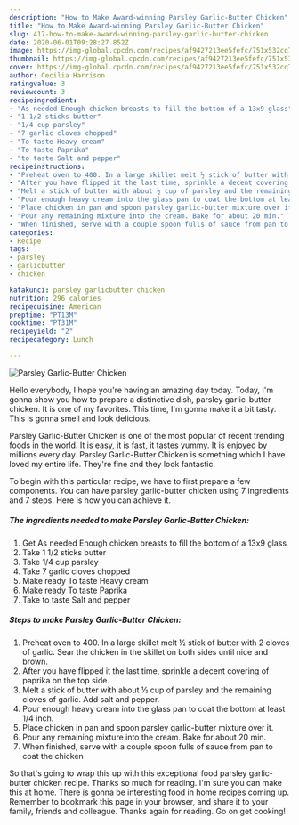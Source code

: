 ```yaml
---
description: "How to Make Award-winning Parsley Garlic-Butter Chicken"
title: "How to Make Award-winning Parsley Garlic-Butter Chicken"
slug: 417-how-to-make-award-winning-parsley-garlic-butter-chicken
date: 2020-06-01T09:28:27.852Z
image: https://img-global.cpcdn.com/recipes/af9427213ee5fefc/751x532cq70/parsley-garlic-butter-chicken-recipe-main-photo.jpg
thumbnail: https://img-global.cpcdn.com/recipes/af9427213ee5fefc/751x532cq70/parsley-garlic-butter-chicken-recipe-main-photo.jpg
cover: https://img-global.cpcdn.com/recipes/af9427213ee5fefc/751x532cq70/parsley-garlic-butter-chicken-recipe-main-photo.jpg
author: Cecilia Harrison
ratingvalue: 3
reviewcount: 3
recipeingredient:
- "As needed Enough chicken breasts to fill the bottom of a 13x9 glass"
- "1 1/2 sticks butter"
- "1/4 cup parsley"
- "7 garlic cloves chopped"
- "To taste Heavy cream"
- "To taste Paprika"
- "to taste Salt and pepper"
recipeinstructions:
- "Preheat oven to 400. In a large skillet melt ½ stick of butter with 2 cloves of garlic. Sear the chicken in the skillet on both sides until nice and brown."
- "After you have flipped it the last time, sprinkle a decent covering of paprika on the top side."
- "Melt a stick of butter with about ½ cup of parsley and the remaining cloves of garlic. Add salt and pepper."
- "Pour enough heavy cream into the glass pan to coat the bottom at least 1/4 inch."
- "Place chicken in pan and spoon parsley garlic-butter mixture over it."
- "Pour any remaining mixture into the cream. Bake for about 20 min."
- "When finished, serve with a couple spoon fulls of sauce from pan to coat the chicken"
categories:
- Recipe
tags:
- parsley
- garlicbutter
- chicken

katakunci: parsley garlicbutter chicken 
nutrition: 296 calories
recipecuisine: American
preptime: "PT13M"
cooktime: "PT31M"
recipeyield: "2"
recipecategory: Lunch

---
```



![Parsley Garlic-Butter Chicken](https://img-global.cpcdn.com/recipes/af9427213ee5fefc/751x532cq70/parsley-garlic-butter-chicken-recipe-main-photo.jpg)

Hello everybody, I hope you're having an amazing day today. Today, I'm gonna show you how to prepare a distinctive dish, parsley garlic-butter chicken. It is one of my favorites. This time, I'm gonna make it a bit tasty. This is gonna smell and look delicious.



Parsley Garlic-Butter Chicken is one of the most popular of recent trending foods in the world. It is easy, it is fast, it tastes yummy. It is enjoyed by millions every day. Parsley Garlic-Butter Chicken is something which I have loved my entire life. They're fine and they look fantastic.


To begin with this particular recipe, we have to first prepare a few components. You can have parsley garlic-butter chicken using 7 ingredients and 7 steps. Here is how you can achieve it.

<!--inarticleads1-->

##### The ingredients needed to make Parsley Garlic-Butter Chicken:

1. Get As needed Enough chicken breasts to fill the bottom of a 13x9 glass
1. Take 1 1/2 sticks butter
1. Take 1/4 cup parsley
1. Take 7 garlic cloves chopped
1. Make ready To taste Heavy cream
1. Make ready To taste Paprika
1. Take to taste Salt and pepper




<!--inarticleads2-->

##### Steps to make Parsley Garlic-Butter Chicken:

1. Preheat oven to 400. In a large skillet melt ½ stick of butter with 2 cloves of garlic. Sear the chicken in the skillet on both sides until nice and brown.
1. After you have flipped it the last time, sprinkle a decent covering of paprika on the top side.
1. Melt a stick of butter with about ½ cup of parsley and the remaining cloves of garlic. Add salt and pepper.
1. Pour enough heavy cream into the glass pan to coat the bottom at least 1/4 inch.
1. Place chicken in pan and spoon parsley garlic-butter mixture over it.
1. Pour any remaining mixture into the cream. Bake for about 20 min.
1. When finished, serve with a couple spoon fulls of sauce from pan to coat the chicken




So that's going to wrap this up with this exceptional food parsley garlic-butter chicken recipe. Thanks so much for reading. I'm sure you can make this at home. There is gonna be interesting food in home recipes coming up. Remember to bookmark this page in your browser, and share it to your family, friends and colleague. Thanks again for reading. Go on get cooking!
